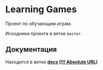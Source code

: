 ﻿Learning Games
==============

Проект по обучающим играм. 

Исходники проекта в ветке `master`.

Документация
-------------
Находится в ветке [**docs (!!! Absolute URL)**](https://github.com/s-stude/LearningGames/tree/docs)

